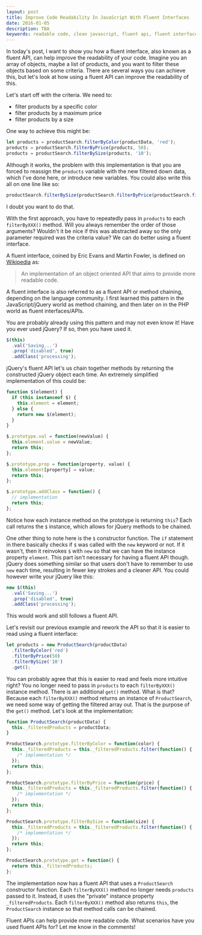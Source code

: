 ```yaml
---
layout: post
title: Improve Code Readability In JavaScript With Fluent Interfaces
date: 2016-01-05
description: TBA
keywords: readable code, clean javascript, fluent api, fluent interface, method chaining, design patterns, readable javascript, chain methods, jquery chaining, code readability, clean code
---
```


In today's post, I want to show you how a fluent interface, also known as a fluent API, can help improve the
readability of your code. Imagine you an array of objects, maybe a list of
products, and you want to filter these objects based on some criteria.
There are several ways you can achieve this, but let's look at how using a
fluent API can improve the readability of this.

Let's start off with the criteria. We need to:

* filter products by a specific color
* filter products by a maximum price
* filter products by a size

One way to achieve this might be:

```js
let products = productSearch.filterByColor(productData, 'red');
products = productSearch.filterByPrice(products, 50);
products = productSearch.filterBySize(products, '10');
```

Although it works, the problem with this implementation is that you are forced to reassign the `products` variable with the new filtered down data, which I've done here, or introduce new variables. You could also write this all on one line like so:

```js
productSearch.filterBySize(productSearch.filterByPrice(productSearch.filterByColor(productData, 'red'), 50), '10');
```

I doubt you want to do that.

With the first approach, you have to repeatedly pass in `products` to each
`filterByXXX()` method. Will you always remember the order of those arguments?
Wouldn't it be nice if this was abstracted away so the only parameter required was the criteria value? We can do better using a
fluent interface.

A fluent interface, coined by Eric Evans and Martin Fowler, is defined on [Wikipedia](https://en.wikipedia.org/wiki/Fluent_interface?WT.mc_id=14123-DEV-tuts-article14)
as:

> An implementation of an object oriented API that aims to provide more
readable code.

A fluent interface is also referred to as a fluent API or method chaining,
depending on the language community. I first learned this pattern in the
JavaScript/jQuery world as method chaining, and then later on in the PHP
world as fluent interfaces/APIs.

You are probably already using this pattern and may not even know it! Have you
ever used jQuery? If so, then you have used it.

```js
$(this)
  .val('Saving...')
  .prop('disabled', true)
  .addClass('processing');
```

jQuery's fluent API let's us chain together methods by returning the
constructed jQuery object each time. An extremely simplified implementation of
this could be:

```js
function $(element) {
  if (this instanceof $) {
    this.element = element;
  } else {
    return new $(element);
  }
}

$.prototype.val = function(newValue) {
  this.element.value = newValue;
  return this;
};

$.prototype.prop = function(property, value) {
  this.element[property] = value;
  return this;
};

$.prototype.addClass = function() {
  // implementation
  return this;
};
```

Notice how each instance method on the prototype is returning `this`? Each call
returns the `$` instance, which allows for jQuery methods to be chained.

One other thing to note here is the `$` constructor function. The `if`
statement in there basically checks if `$` was called with the `new` keyword or
not. If it wasn't, then it reinvokes `$` with `new` so that we can have the
instance property `element`. This part isn't necessary for having a fluent API
though. jQuery does something similar so that users don't have to remember to
use `new` each time, resulting in fewer key strokes and a cleaner API. You could however
write your jQuery like this:

```js
new $(this)
  .val('Saving...')
  .prop('disabled', true)
  .addClass('processing');
```

This would work and still follows a fluent API.

Let's revisit our previous example and rework the API so that it is easier to read using a fluent interface:

```js
let products = new ProductSearch(productData)
  .filterByColor('red')
  .filterByPrice(50)
  .filterBySize('10')
  .get();
```

You can probably agree that this is easier to read and feels more intuitive
right? You no longer need to pass in `products` to each `filterByXXX()`
instance method. There is an additional `get()` method. What is that? Because each
`filterByXXX()` method returns an instance of `ProductSearch`, we need some
way of getting the filtered array out. That is the purpose of the `get()` method.
Let's look at the implementation:

```js
function ProductSearch(productData) {
  this._filteredProducts = productData;
}

ProductSearch.prototype.filterByColor = function(color) {
  this._filteredProducts = this._filteredProducts.filter(function() {
    /* implementation */
  });
  return this;
};

ProductSearch.prototype.filterByPrice = function(price) {
  this._filteredProducts = this._filteredProducts.filter(function() {
    /* implementation */
  });
  return this;
};

ProductSearch.prototype.filterBySize = function(size) {
  this._filteredProducts = this._filteredProducts.filter(function() {
    /* implementation */
  });
  return this;
};

ProductSearch.prototype.get = function() {
  return this._filteredProducts;
};
```

The implementation now has a fluent API that uses a `ProductSearch` constructor
function. Each `filterByXXX()` method no longer needs `products` passed to it.
Instead, it uses the "private" instance property `_filteredProducts`. Each
`filterByXXX()` method also returns `this`, the `ProductSearch` instance so
that method calls can be chained.

Fluent APIs can help provide more readable code. What scenarios have you
used fluent APIs for? Let me know in the comments!
